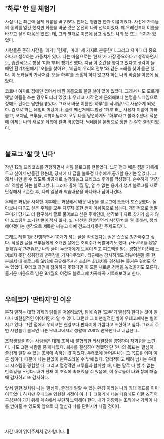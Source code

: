 ## '하루' 한 달 체험기

사실 나는 최근에 실제 이름을 바꾸었다. 원래는 평범한 한자 이름이었다. 사전에 가족들의 동의를 얻긴 했지만 이름을 바꾼 것은 온전히 나의 선택이었다. 꽤 오래전부터 이름을 바꾸고 싶은 마음은 있었는데, 그와 별개로 이름에 담고 싶었던 나의 뜻 또는 의지가 있었다.

사람들은 흔히 시간을 '과거', '현재', '미래' 세 가지로 분류한다. 그리고 저마다 더 중요하다고 생각하는 가중치가 있다. 나는 마음으로는 '현재'가 가장 중요하다고 생각하면서도, 습관적으로 항상 '미래'부터 챙기곤 했다. 지금 이 순간을 놓치고 있다고 생각이 들 때면 환기차원에서 '오늘을 찾아요', '지금이 우리의 전부'와 같은 노래를 찾아 듣곤 했다. 이 노래들의 가사처럼 '오늘 하루'를 소홀히 하지 않고자 하는 나의 바람을 이름에 담았다.

코로나 여파로 집에만 있어서 바뀐 이름으로 불릴 일이 많이 없었다. 그래서 나도 모르게 옛날 이름을 쓰는 경우도 더러 있었다. 우테코 시작 전에 문의해보니 본명을 닉네임으로 정해도 된다는 답변을 받았다. 그래서 바꾼 이름인 '하루'를 닉네임으로 사용하게 되었다. 줌으로 하는 데일리 미팅이나, 슬랙 메신저에도 항상 '하루'라는 사용자 이름이 따라붙고, 코치님, 크루들, 리뷰어님까지 모두 나를 당연하게도 '하루'라고 불러주셨다. 덕분에 이제는 나의 새로운 이름에 완벽 적응했다. 닉네임을 본명으로 정한 건 잘한 결정이었다.

<br>

## 블로그 '할 맛 난다'

작년 12월 프리코스를 진행하면서 처음 블로그를 만들었다. 느낀 점과 배운 점을 기록해두고 싶어서 만들긴 했는데, 당시에 내 글을 불특정 다수에게 공개할 용기는 없었다. 그래서 나만 볼 수 있도록 비공개로 설정해놓고 프리코스 후기를 작성했다. 순수하게 '저장소' 역할만 하는 블로그였다. 그러다 올해 1월 말, 알 수 없는 용기가 생겨 블로그를 새로 단장해서 오픈한 후, 나의 일상과 학습내용을 하나하나 담아나갔다.

우테코 과정을 시작한 이후에도 과정에서 배운 내용을 블로그에 틈틈이 포스팅했다. 돌아보니 다루고 싶은 주제를 모두 다루지 못한 점이 아쉬움으로 남는다. 개인적으로 정말 구미가 당기고 더 탐구해서 글로 풀어보고 싶은 주제인데, 생각보다 자료 찾기가 쉽지 않아 포스팅을 포기한 글이 적지 않다. 또, 미션을 진행하면서 시간관리를 잘 못해서, 정리해야겠다는 생각으로 제목만 써놓고 아예 건드리지 못한 주제도 많다.

그래도 레벨 1을 진행하면서 10개가 넘는 글을 작성했다는 점은 스스로 칭찬해주고 싶다. 작성한 글을 크루들에게 소개한 날에는 조회수가 폭발하기도 했다. _(FE크루들 영업 당해줘서 고마워요.)_ 나의 글이 누군가에게 도움이 되고 피드백을 받는 경험은 이전에 느껴보지 못한 성취감과 만족감을 가져다주었다. 최근에는 감사하게도 리뷰어분들 중 한 분께서 내 블로그를 SNS에 공유해주셔서 조회수 최대치를 경신하는 즐거운 경험도 할 수 있었다. 우테코 과정에 참여하지 못했다면 이 모든 새로운 경험을 놓쳤을지도 모른다. 즐거운 마음으로 남은 9개월의 여정도 블로그에 차곡차곡 기록해보려고 한다.

<br>

## 우테코가 '판타지'인 이유

흔히 말하는 대학 과제의 팀플을 떠올려보면, 팀에 속한 '모두'가 열심히 한다는 것이 얼마나 비현실적인 이야기인지 알 수 있다. 그런데 그 비현실적인 일이 우테코에서는 벌어지고 있다. 그런 점에서 우테코는 현실보다 판타지에 가깝다고 표현하고 싶다. 그래서 주변 사람들이 물으면 나는 우테코에서의 생활에 200% 만족한다고 대답한다.

조직생활을 하는 사람들은 대개 조직 내 불합리한 의사결정을 경험하며 자괴감을 느낀다. 나도 그런 사람들 중 하나였다. 퇴사를 결심하며 정했던 단 하나의 목표는 '열심히, 즐겁게 일할 수 있는 조직에 속하는 것'이었다. 우테코에 들어온 나는 그 목표를 이미 이룬 셈이다. 때문에 나는 한없이 만족스러울 수 밖에 없다. 합리적이고 배려 넘치는 우테코 시스템을 경험할 때, 그리고 열정적인 크루들과 함께할 때, 나는 말로 다 할 수 없는 만족감을 느낀다. 내가 현재 이 조직에 속해있을 수 있음에, 이 동료들이 나와 함께 해줌에 감사하고 또 감사하다.

앞서 말한 것처럼 나는 '열심히, 즐겁게 일할 수 있는 환경'이라는 나의 최대 목표를 이미 이루었다. 하지만 우테코는 영원한 과정이 아니다. 그렇기에 나는 다음에도 이런 조직의 구성원이 되기 위해 계속해서 부단히 노력해야 한다. 내가 지향하는 조직에서 기꺼이 나를 받아줄 수 있도록 앞으로 더 열심히 나를 단련시켜 나갈 것이다.

<br>
<br>

시간 내어 읽어주셔서 감사합니다. 🙏
